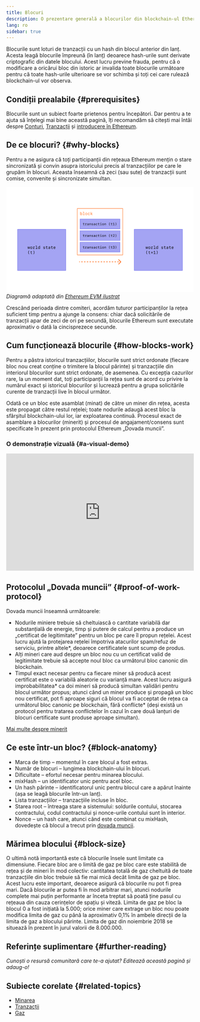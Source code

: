 ```yaml
---
title: Blocuri
description: O prezentare generală a blocurilor din blockchain-ul Ethereum – structura lor de date, motivul pentru care sunt necesare și modul în care sunt realizate.
lang: ro
sidebar: true
---
```


Blocurile sunt loturi de tranzacții cu un hash din blocul anterior din lanț. Acesta leagă blocurile împreună (în lanț) deoarece hash-urile sunt derivate criptografic din datele blocului. Acest lucru previne frauda, pentru că o modificare a oricărui bloc din istoric ar invalida toate blocurile următoare pentru că toate hash-urile ulterioare se vor schimba și toți cei care rulează blockchain-ul vor observa.

## Condiții prealabile {#prerequisites}

Blocurile sunt un subiect foarte prietenos pentru începători. Dar pentru a te ajuta să înțelegi mai bine această pagină, îți recomandăm să citești mai întâi despre [Conturi](/developers/docs/accounts/), [Tranzacții](/developers/docs/transactions/) și [introducere în Ethereum](/developers/docs/intro-to-ethereum/).

<!--The content below was provided by Brian Gu with exception of "what's in a block"-->

## De ce blocuri? {#why-blocks}

Pentru a ne asigura că toți participanții din rețeaua Ethereum mențin o stare sincronizată și convin asupra istoricului precis al tranzacțiilor pe care le grupăm în blocuri. Aceasta înseamnă că zeci (sau sute) de tranzacții sunt comise, convenite și sincronizate simultan.

![O diagramă care arată tranzacția într-un bloc care provoacă modificări de stare](../../../../../developers/docs/blocks/tx-block.png) _Diagramă adaptată din [Ethereum EVM ilustrat](https://takenobu-hs.github.io/downloads/ethereum_evm_illustrated.pdf)_

Crescând perioada dintre comiteri, acordăm tuturor participanților la rețea suficient timp pentru a ajunge la consens: chiar dacă solicitările de tranzacții apar de zeci de ori pe secundă, blocurile Ethereum sunt executate aproximativ o dată la cincisprezece secunde.

## Cum funcționează blocurile {#how-blocks-work}

Pentru a păstra istoricul tranzacțiilor, blocurile sunt strict ordonate (fiecare bloc nou creat conține o trimitere la blocul părinte) și tranzacțiile din interiorul blocurilor sunt strict ordonate, de asemenea. Cu excepția cazurilor rare, la un moment dat, toți participanții la rețea sunt de acord cu privire la numărul exact și istoricul blocurilor și lucrează pentru a grupa solicitările curente de tranzacții live în blocul următor.

Odată ce un bloc este asamblat (minat) de către un miner din rețea, acesta este propagat către restul rețelei; toate nodurile adaugă acest bloc la sfârșitul blockchain-ului lor, iar exploatarea continuă. Procesul exact de asamblare a blocurilor (minerit) și procesul de angajament/consens sunt specificate în prezent prin protocolul Ethereum „Dovada muncii”.

### O demonstrație vizuală {#a-visual-demo}

<iframe width="100%" height="315" src="https://www.youtube.com/embed/_160oMzblY8" frameborder="0" allow="accelerometer; autoplay; clipboard-write; encrypted-media; gyroscope; picture-in-picture" allowfullscreen mark="crwd-mark"></iframe>

## Protocolul „Dovada muncii” {#proof-of-work-protocol}

Dovada muncii înseamnă următoarele:

- Nodurile miniere trebuie să cheltuiască o cantitate variabilă dar substanțială de energie, timp și putere de calcul pentru a produce un „certificat de legitimitate” pentru un bloc pe care îl propun rețelei. Acest lucru ajută la protejarea rețelei împotriva atacurilor spam/refuz de serviciu, printre altele\*, deoarece certificatele sunt scump de produs.
- Alți mineri care aud despre un bloc nou cu un certificat valid de legitimitate trebuie să accepte noul bloc ca următorul bloc canonic din blockchain.
- Timpul exact necesar pentru ca fiecare miner să producă acest certificat este o variabilă aleatorie cu varianță mare. Acest lucru asigură improbabilitatea* ca doi mineri să producă simultan validări pentru blocul următor propus; atunci când un miner produce și propagă un bloc nou certificat, pot fi aproape siguri că blocul va fi acceptat de rețea ca următorul bloc canonic pe blockchain, fără conflicte* (deși există un protocol pentru tratarea conflictelor în cazul în care două lanțuri de blocuri certificate sunt produse aproape simultan).

[Mai multe despre minerit](/developers/docs/consensus-mechanisms/pow/mining/)

## Ce este într-un bloc? {#block-anatomy}

- Marca de timp – momentul în care blocul a fost extras.
- Număr de blocuri – lungimea blockchain-ului în blocuri.
- Dificultate – efortul necesar pentru minarea blocului.
- mixHash – un identificator unic pentru acel bloc.
- Un hash părinte – identificatorul unic pentru blocul care a apărut înainte (așa se leagă blocurile într-un lanț).
- Lista tranzacțiilor – tranzacțiile incluse în bloc.
- Starea root – întreaga stare a sistemului: soldurile contului, stocarea contractului, codul contractului și nonce-urile contului sunt în interior.
- Nonce – un hash care, atunci când este combinat cu mixHash, dovedește că blocul a trecut prin [dovada muncii](/developers/docs/consensus-mechanisms/pow/).

## Mărimea blocului {#block-size}

O ultimă notă importantă este că blocurile însele sunt limitate ca dimensiune. Fiecare bloc are o limită de gaz pe bloc care este stabilită de rețea și de mineri în mod colectiv: cantitatea totală de gaz cheltuită de toate tranzacțiile din bloc trebuie să fie mai mică decât limita de gaz pe bloc. Acest lucru este important, deoarece asigură că blocurile nu pot fi prea mari. Dacă blocurile ar putea fi în mod arbitrar mari, atunci nodurile complete mai puțin performante ar înceta treptat să poată ține pasul cu rețeaua din cauza cerințelor de spațiu și viteză. Limita de gaz pe bloc la blocul 0 a fost inițiată la 5.000; orice miner care extrage un bloc nou poate modifica limita de gaz cu până la aproximativ 0,1% în ambele direcții de la limita de gaz a blocului părinte. Limita de gaz din noiembrie 2018 se situează în prezent în jurul valorii de 8.000.000.

## Referințe suplimentare {#further-reading}

_Cunoști o resursă comunitară care te-a ajutat? Editează această pagină și adaug-o!_

## Subiecte corelate {#related-topics}

- [Minarea](/developers/docs/consensus-mechanisms/pow/mining/)
- [Tranzacții](/developers/docs/transactions/)
- [Gaz](/developers/docs/gas/)
